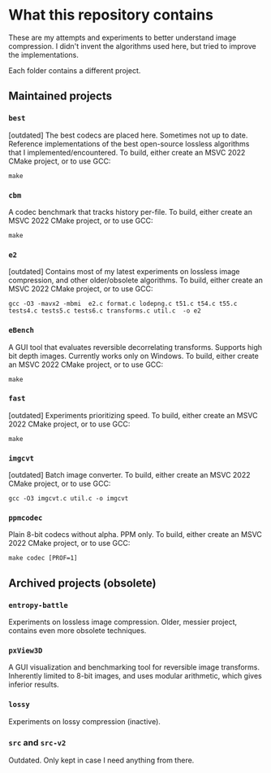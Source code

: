 # What this repository contains

These are my attempts and experiments to better understand image compression.
I didn't invent the algorithms used here, but tried to improve the implementations.

Each folder contains a different project.

## Maintained projects

### `best`
[outdated]
The best codecs are placed here. Sometimes not up to date.
Reference implementations of the best open-source lossless algorithms that I implemented/encountered.
To build, either create an MSVC 2022 CMake project, or to use GCC:

`make`

### `cbm`
A codec benchmark that tracks history per-file.
To build, either create an MSVC 2022 CMake project, or to use GCC:

`make`

### `e2`
[outdated]
Contains most of my latest experiments on lossless image compression, and other older/obsolete algorithms.
To build, either create an MSVC 2022 CMake project, or to use GCC:

`gcc -O3 -mavx2 -mbmi  e2.c format.c lodepng.c t51.c t54.c t55.c tests4.c tests5.c tests6.c transforms.c util.c  -o e2`

### `eBench`
A GUI tool that evaluates reversible decorrelating transforms.
Supports high bit depth images.
Currently works only on Windows.
To build, either create an MSVC 2022 CMake project, or to use GCC:

`make`

### `fast`
[outdated]
Experiments prioritizing speed.
To build, either create an MSVC 2022 CMake project, or to use GCC:

`make`

### `imgcvt`
[outdated]
Batch image converter.
To build, either create an MSVC 2022 CMake project, or to use GCC:

`gcc -O3 imgcvt.c util.c -o imgcvt`

### `ppmcodec`
Plain 8-bit codecs without alpha. PPM only.
To build, either create an MSVC 2022 CMake project, or to use GCC:

`make codec [PROF=1]`


## Archived projects (obsolete)

### `entropy-battle`
Experiments on lossless image compression. Older, messier project, contains even more obsolete techniques.

### `pxView3D`
A GUI visualization and benchmarking tool for reversible image transforms.
Inherently limited to 8-bit images, and uses modular arithmetic, which gives inferior results.

### `lossy`
Experiments on lossy compression (inactive).

### `src` and `src-v2`
Outdated. Only kept in case I need anything from there.
